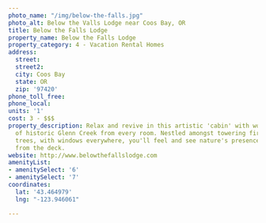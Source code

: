 ```yaml
---
photo_name: "/img/below-the-falls.jpg"
photo_alt: Below the Valls Lodge near Coos Bay, OR
title: Below the Falls Lodge
property_name: Below the Falls Lodge
property_category: 4 - Vacation Rental Homes
address:
  street: 
  street2: 
  city: Coos Bay
  state: OR
  zip: '97420'
phone_toll_free: 
phone_local: 
units: '1'
cost: 3 - $$$
property_description: Relax and revive in this artistic 'cabin' with wonderful views
  of historic Glenn Creek from every room. Nestled amongst towering fir and cedar
  trees, with windows everywhere, you'll feel and see nature's presence. View wildlife
  from the deck.
website: http://www.belowthefallslodge.com
amenityList:
- amenitySelect: '6'
- amenitySelect: '7'
coordinates:
  lat: '43.464979'
  lng: "-123.946061"

---
```


